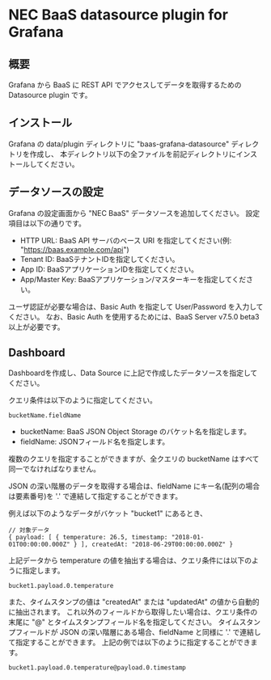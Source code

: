 NEC BaaS datasource plugin for Grafana
======================================

概要
----

Grafana から BaaS に REST API でアクセスしてデータを取得するための  Datasource plugin です。

インストール
------------

Grafana の data/plugin ディレクトリに "baas-grafana-datasource" ディレクトリを作成し、
本ディレクトリ以下の全ファイルを前記ディレクトリにインストールしてください。

データソースの設定
-------------------

Grafana の設定画面から "NEC BaaS" データソースを追加してください。
設定項目は以下の通りです。

* HTTP URL: BaaS API サーバのベース URI を指定してください(例: "https://baas.example.com/api")
* Tenant ID: BaaSテナントIDを指定してください。
* App ID: BaaSアプリケーションIDを指定してください。
* App/Master Key: BaaSアプリケーション/マスターキーを指定してください。

ユーザ認証が必要な場合は、Basic Auth を指定して User/Password を入力してください。
なお、Basic Auth を使用するためには、BaaS Server v7.5.0 beta3 以上が必要です。

Dashboard
----------

Dashboardを作成し、Data Source に上記で作成したデータソースを指定してください。

クエリ条件は以下のように指定してください。

    bucketName.fieldName

* bucketName: BaaS JSON Object Storage のバケット名を指定します。
* fieldName: JSONフィールド名を指定します。

複数のクエリを指定することができますが、全クエリの bucketName はすべて同一でなければなりません。

JSON の深い階層のデータを取得する場合は、fieldName にキー名(配列の場合は要素番号)を '.' で連結して指定することができます。

例えば以下のようなデータがバケット "bucket1" にあるとき、

    // 対象データ
    { payload: [ { temperature: 26.5, timestamp: "2018-01-01T00:00:00.000Z" } ], createdAt: "2018-06-29T00:00:00.000Z" }
    
上記データから temperature の値を抽出する場合は、クエリ条件には以下のように指定します。

    bucket1.payload.0.temperature

また、タイムスタンプの値は "createdAt" または "updatedAt" の値から自動的に抽出されます。
これ以外のフィールドから取得したい場合は、クエリ条件の末尾に "@" とタイムスタンプフィールド名を指定してください。
タイムスタンプフィールドが JSON の深い階層にある場合、fieldName と同様に '.' で連結して指定することができます。
上記の例では以下のように指定することができます。

    bucket1.payload.0.temperature@payload.0.timestamp



